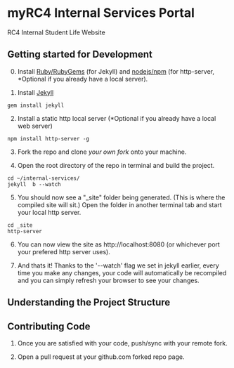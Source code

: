 # myRC4 Internal Services Portal
RC4 Internal Student Life Website

## Getting started for Development

0. Install [Ruby/RubyGems](https://rubygems.org/pages/download) (for Jekyll) and [nodejs/npm](https://nodejs.org/en/) (for http-server, *Optional if you already have a local server).

1. Install [Jekyll](https://jekyllrb.com/)
 
  ````
  gem install jekyll
  ````
  
2. Install a static http local server (*Optional if you already have a local web server)

  ````
  npm install http-server -g
  ````

3. Fork the repo and clone *your own fork* onto your machine.

4. Open the root directory of the repo in terminal and build the project.

  ````
  cd ~/internal-services/
  jekyll  b --watch
  ````

5. You should now see a "_site" folder being generated. (This is where the compiled site will sit.) Open the folder in another terminal tab and start your local http server.

  ````
  cd _site
  http-server
  ````

6. You can now view the site as http://localhost:8080 (or whichever port your prefered http server uses).

7. And thats it! Thanks to the '--watch' flag we set in jekyll earlier, every time you make any changes, your code will automatically be recompiled and you can simply refresh your browser to see your changes.

## Understanding the Project Structure
<To be added>

## Contributing Code

1. Once you are satisfied with your code, push/sync with your remote fork.

2. Open a pull request at your github.com forked repo page.
